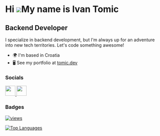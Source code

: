 Hi ![](https://user-images.githubusercontent.com/18350557/176309783-0785949b-9127-417c-8b55-ab5a4333674e.gif)My name is Ivan Tomic
==================================================================================================================================

Backend Developer
-----------------

I specialize in backend development, but I'm always up for an adventure into new tech territories. Let's code something awesome!

* 🌍  I'm based in Croatia
* 🖥️  See my portfolio at [tomic.dev](http://tomic.dev)


### Socials

<p align="left"> <a href="https://www.github.com/ivantomic77" target="_blank" rel="noreferrer"> <picture> <source media="(prefers-color-scheme: dark)" srcset="https://raw.githubusercontent.com/danielcranney/readme-generator/main/public/icons/socials/github-dark.svg" /> <source media="(prefers-color-scheme: light)" srcset="https://raw.githubusercontent.com/danielcranney/readme-generator/main/public/icons/socials/github.svg" /> <img src="https://raw.githubusercontent.com/danielcranney/readme-generator/main/public/icons/socials/github.svg" width="32" height="32" /> </picture> </a> <a href="https://www.linkedin.com/in/itomic7" target="_blank" rel="noreferrer"> <picture> <source media="(prefers-color-scheme: dark)" srcset="https://raw.githubusercontent.com/danielcranney/readme-generator/main/public/icons/socials/linkedin-dark.svg" /> <source media="(prefers-color-scheme: light)" srcset="https://raw.githubusercontent.com/danielcranney/readme-generator/main/public/icons/socials/linkedin.svg" /> <img src="https://raw.githubusercontent.com/danielcranney/readme-generator/main/public/icons/socials/linkedin.svg" width="32" height="32" /> </picture> </a></p>

### Badges

[![views](https://komarev.com/ghpvc/?username=ivantomic77&style=flat&color=313131&label=views&abbreviated=true)](https://github.com/ivantomic77)

<a href="https://github.com/ivantomic77" align="left"><img src="https://github-readme-stats.vercel.app/api/top-langs/?username=ivantomic77&layout=compact&hide=tex%2Chtml%2Ccss&theme=transparent" alt="Top Languages" /></a>
